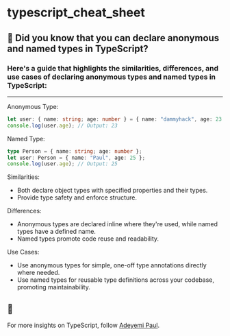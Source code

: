 # typescript_cheat_sheet
## 🚀 Did you know that you can declare anonymous and named types in TypeScript?

### Here's a guide that highlights the similarities, differences, and use cases of declaring anonymous types and named types in TypeScript:

---


Anonymous Type:
```typescript
let user: { name: string; age: number } = { name: "dammyhack", age: 23 };
console.log(user.age); // Output: 23
```

Named Type:
```typescript
type Person = { name: string; age: number };
let user: Person = { name: "Paul", age: 25 };
console.log(user.age); // Output: 25
```

Similarities:
- Both declare object types with specified properties and their types.
- Provide type safety and enforce structure.

Differences:
- Anonymous types are declared inline where they're used, while named types have a defined name.
- Named types promote code reuse and readability.

Use Cases:
- Use anonymous types for simple, one-off type annotations directly where needed.
- Use named types for reusable type definitions across your codebase, promoting maintainability.

## 🚀


For more insights on TypeScript, follow [Adeyemi Paul](https://twitter.com/dammyhack).


